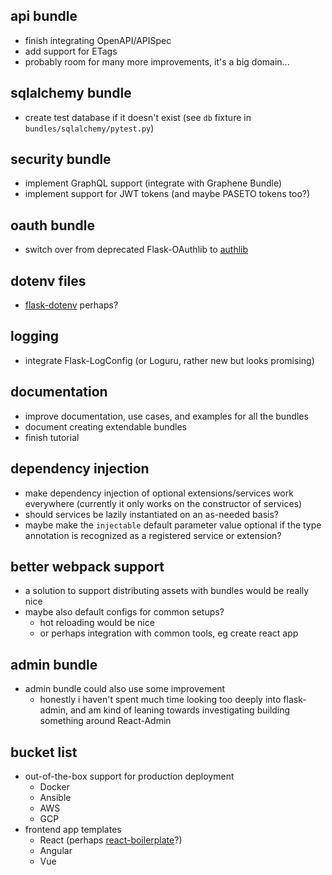 api bundle
----------
* finish integrating OpenAPI/APISpec
* add support for ETags
* probably room for many more improvements, it's a big domain...


sqlalchemy bundle
-----------------
* create test database if it doesn't exist (see `db` fixture in `bundles/sqlalchemy/pytest.py`)


security bundle
---------------
* implement GraphQL support (integrate with Graphene Bundle)
* implement support for JWT tokens (and maybe PASETO tokens too?)


oauth bundle
------------
* switch over from deprecated Flask-OAuthlib to [authlib](https://github.com/lepture/authlib)


dotenv files
------------
* [flask-dotenv](https://github.com/grauwoelfchen/flask-dotenv/) perhaps?


logging
-------
* integrate Flask-LogConfig (or Loguru, rather new but looks promising)


documentation
-------------
* improve documentation, use cases, and examples for all the bundles
* document creating extendable bundles
* finish tutorial


dependency injection
--------------------
* make dependency injection of optional extensions/services work everywhere (currently it only works on the constructor of services)
* should services be lazily instantiated on an as-needed basis?
* maybe make the `injectable` default parameter value optional if the type annotation is recognized as a registered service or extension?


better webpack support
----------------------
* a solution to support distributing assets with bundles would be really nice
* maybe also default configs for common setups?
   - hot reloading would be nice
   - or perhaps integration with common tools, eg create react app


admin bundle
------------
* admin bundle could also use some improvement
   - honestly i haven't spent much time looking too deeply into flask-admin, and am kind of leaning towards investigating building something around React-Admin


bucket list
-----------
* out-of-the-box support for production deployment
   - Docker
   - Ansible
   - AWS
   - GCP
* frontend app templates
   - React (perhaps [react-boilerplate](https://github.com/react-boilerplate/react-boilerplate)?)
   - Angular
   - Vue
